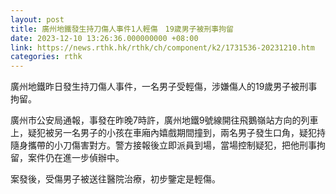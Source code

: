 ```yaml
---
layout: post
title: 廣州地鐵發生持刀傷人事件1人輕傷　19歲男子被刑事拘留
date: 2023-12-10 13:26:36.000000000 +08:00
link: https://news.rthk.hk/rthk/ch/component/k2/1731536-20231210.htm
categories: rthk
---
```


廣州地鐵昨日發生持刀傷人事件，一名男子受輕傷，涉嫌傷人的19歲男子被刑事拘留。

廣州市公安局通報，事發在昨晚7時許，廣州地鐵9號線開往飛鵝嶺站方向的列車上，疑犯被另一名男子的小孩在車廂內嬉戲期間撞到，兩名男子發生口角，疑犯持隨身攜帶的小刀傷害對方。警方接報後立即派員到場，當場控制疑犯，把他刑事拘留，案件仍在進一步偵辦中。

案發後，受傷男子被送往醫院治療，初步鑒定是輕傷。
